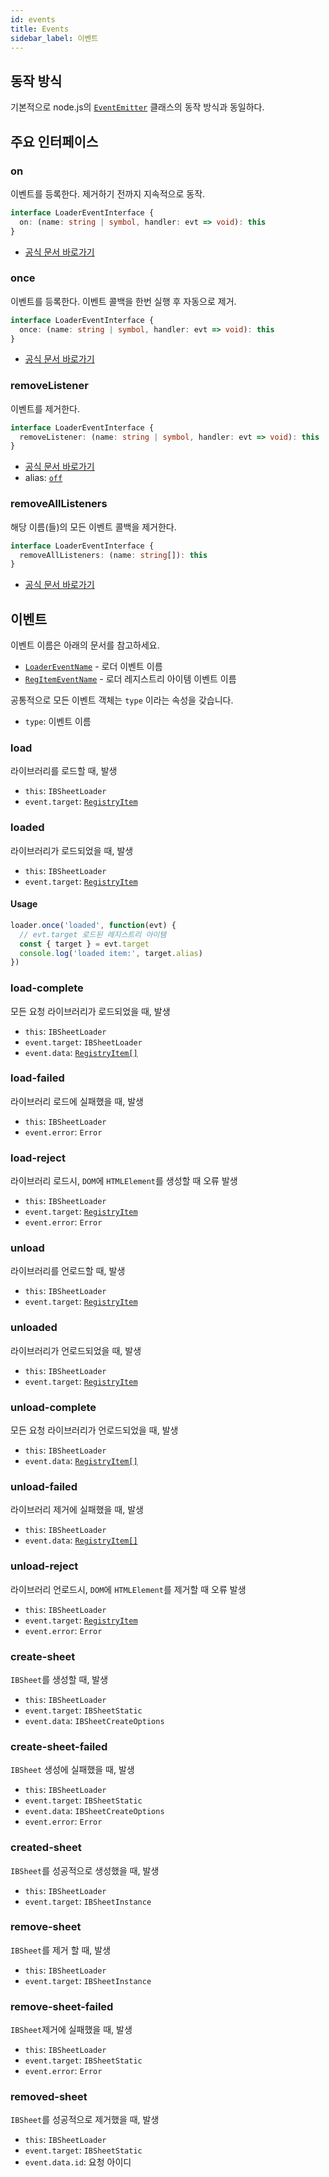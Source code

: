 ```yaml
---
id: events
title: Events
sidebar_label: 이벤트
---
```


## 동작 방식

기본적으로 node.js의 [`EventEmitter`](https://nodejs.org/api/events.html#events_class_eventemitter) 클래스의 동작 방식과 동일하다.


## 주요 인터페이스

### on

이벤트를 등록한다. 제거하기 전까지 지속적으로 동작.

```ts
interface LoaderEventInterface {
  on: (name: string | symbol, handler: evt => void): this
}
```

* [공식 문서 바로가기](https://nodejs.org/api/events.html#events_emitter_on_eventname_listener)

### once

이벤트를 등록한다. 이벤트 콜백을 한번 실행 후 자동으로 제거.

```ts
interface LoaderEventInterface {
  once: (name: string | symbol, handler: evt => void): this
}
```

* [공식 문서 바로가기](https://nodejs.org/api/events.html#events_emitter_once_eventname_listener)

### removeListener

이벤트를 제거한다.

```ts
interface LoaderEventInterface {
  removeListener: (name: string | symbol, handler: evt => void): this
}
```

* [공식 문서 바로가기](https://nodejs.org/api/events.html#events_emitter_removelistener_eventname_listener)
* alias: [`off`](https://nodejs.org/api/events.html#events_emitter_off_eventname_listener)

### removeAllListeners

해당 이름(들)의 모든 이벤트 콜백을 제거한다.

```ts
interface LoaderEventInterface {
  removeAllListeners: (name: string[]): this
}
```

* [공식 문서 바로가기](https://nodejs.org/api/events.html#events_emitter_removealllisteners_eventname)

## 이벤트

이벤트 이름은 아래의 문서를 참고하세요.

* [`LoaderEventName`](https://ibsheet.github.io/loader/enums/loadereventname.html) - 로더 이벤트 이름
* [`RegItemEventName`](https://ibsheet.github.io/loader/enums/regitemeventname.html) - 로더 레지스트리 아이템 이벤트 이름

공통적으로 모든 이벤트 객체는 `type` 이라는 속성을 갖습니다.

* `type`: 이벤트 이름

### load

라이브러리를 로드할 때, 발생

* `this`: `IBSheetLoader`
* `event.target`: [`RegistryItem`](./registry#registryitem)

### loaded

라이브러리가 로드되었을 때, 발생

* `this`: `IBSheetLoader`
* `event.target`: [`RegistryItem`](./registry#registryitem)

#### Usage

```js
loader.once('loaded', function(evt) {
  // evt.target 로드된 레지스트리 아이템
  const { target } = evt.target
  console.log('loaded item:', target.alias)
})
```

### load-complete

모든 요청 라이브러리가 로드되었을 때, 발생

* `this`: `IBSheetLoader`
* `event.target`: `IBSheetLoader`
* `event.data`: [`RegistryItem[]`](./registry#registryitem)

### load-failed

라이브러리 로드에 실패했을 때, 발생

* `this`: `IBSheetLoader`
* `event.error`: `Error`

### load-reject

라이브러리 로드시, `DOM`에 `HTMLElement`를 생성할 때 오류 발생

* `this`: `IBSheetLoader`
* `event.target`: [`RegistryItem`](./registry#registryitem)
* `event.error`: `Error`

### unload

라이브러리를 언로드할 때, 발생

* `this`: `IBSheetLoader`
* `event.target`: [`RegistryItem`](./registry#registryitem)

### unloaded

라이브러리가 언로드되었을 때, 발생

* `this`: `IBSheetLoader`
* `event.target`: [`RegistryItem`](./registry#registryitem)

### unload-complete

모든 요청 라이브러리가 언로드되었을 때, 발생

* `this`: `IBSheetLoader`
* `event.data`: [`RegistryItem[]`](./registry#registryitem)

### unload-failed

라이브러리 제거에 실패했을 때, 발생

* `this`: `IBSheetLoader`
* `event.data`: [`RegistryItem[]`](./registry#registryitem)

### unload-reject

라이브러리 언로드시, `DOM`에 `HTMLElement`를 제거할 때 오류 발생

* `this`: `IBSheetLoader`
* `event.target`: [`RegistryItem`](./registry#registryitem)
* `event.error`: `Error`


### create-sheet

`IBSheet`를 생성할 때, 발생

* `this`: `IBSheetLoader`
* `event.target`: `IBSheetStatic`
* `event.data`: `IBSheetCreateOptions`

### create-sheet-failed

`IBSheet` 생성에 실패했을 때, 발생

* `this`: `IBSheetLoader`
* `event.target`: `IBSheetStatic`
* `event.data`: `IBSheetCreateOptions`
* `event.error`: `Error`

### created-sheet

`IBSheet`를 성공적으로 생성했을 때, 발생

* `this`: `IBSheetLoader`
* `event.target`: `IBSheetInstance`

### remove-sheet

`IBSheet`를 제거 할 때, 발생

* `this`: `IBSheetLoader`
* `event.target`: `IBSheetInstance`

### remove-sheet-failed

`IBSheet`제거에 실패했을 때, 발생

* `this`: `IBSheetLoader`
* `event.target`: `IBSheetStatic`
* `event.error`: `Error`

### removed-sheet

`IBSheet`를 성공적으로 제거했을 때, 발생

* `this`: `IBSheetLoader`
* `event.target`: `IBSheetStatic`
* `event.data.id`: 요청 아이디
